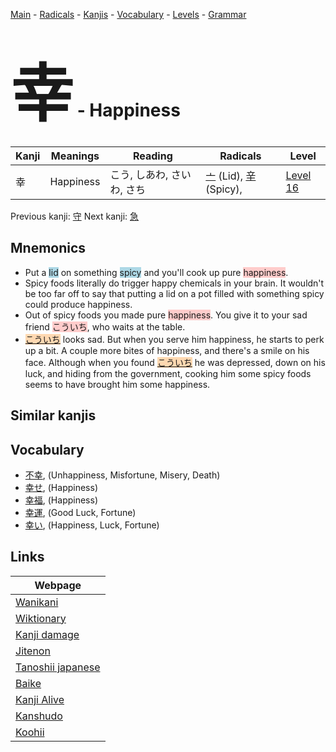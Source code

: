 <style> bigfont {font-size: 100px}</style>
[Main](../index.md) -
[Radicals](../radicals.md) -
[Kanjis](../kanjis.md) -
[Vocabulary](../vocabulary.md) -
[Levels](../levels.md) -
[Grammar](../grammar.md)
# <bigfont> 幸</bigfont> - Happiness 

| Kanji | Meanings | Reading | Radicals | Level |
| --- | --- | --- | --- | --- |
| 幸 | Happiness | こう, しあわ, さいわ, さち | [亠](../radicals/亠.md) (Lid), [辛](../radicals/辛.md) (Spicy),  | [Level 16](../levels/wk_level16.md) |

Previous kanji: [守](守.md) Next kanji: [急](急.md) 

## Mnemonics
 * Put a <span style="background-color:#ADD8E6"> lid</span> on something <span style="background-color:#ADD8E6"> spicy</span> and you'll cook up pure <span style="background-color:#ffcccb"> happiness</span>.
* Spicy foods literally do trigger happy chemicals in your brain. It wouldn't be too far off to say that putting a lid on a pot filled with something spicy could produce happiness.
* Out of spicy foods you made pure <span style="background-color:#ffcccb"> happiness</span>. You give it to your sad friend <span style="background-color:#ffcccb"> こういち</span>, who waits at the table.
* <span style="background-color:#fed8b1"> [こういち](https://jisho.org/search/こういち)</span> looks sad. But when you serve him happiness, he starts to perk up a bit. A couple more bites of happiness, and there's a smile on his face. Although when you found <span style="background-color:#fed8b1"> [こういち](https://jisho.org/search/こういち)</span> he was depressed, down on his luck, and hiding from the government, cooking him some spicy foods seems to have brought him some happiness.


## Similar kanjis
 


## Vocabulary
 * [不幸](../vocabulary/幸.md), (Unhappiness, Misfortune, Misery, Death)
* [幸せ](../vocabulary/幸.md), (Happiness)
* [幸福](../vocabulary/幸.md), (Happiness)
* [幸運](../vocabulary/幸.md), (Good Luck, Fortune)
* [幸い](../vocabulary/幸.md), (Happiness, Luck, Fortune)



## Links 

| Webpage |
| --- |
| [Wanikani          ](https://www.wanikani.com/kanji/幸) |
| [Wiktionary        ](https://en.wiktionary.org/wiki/幸) |
| [Kanji damage      ](http://www.kanjidamage.com/kanji/search?utf8=✓&q=幸) |
| [Jitenon           ](https://jitenon.com/kanji/幸) |
| [Tanoshii japanese ](https://www.tanoshiijapanese.com/dictionary/kanji.cfm?k=幸) |
| [Baike             ](https://baike.baidu.com/item/幸) |
| [Kanji Alive       ](https://app.kanjialive.com/幸) |
| [Kanshudo          ](https://www.kanshudo.com/searchmn?q=幸) |
| [Koohii            ](https://kanji.koohii.com/study/kanji/幸) |

